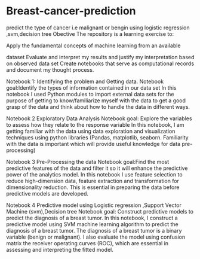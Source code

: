 # Breast-cancer-prediction
predict the type of cancer i.e malignant or bengin using logistic regression ,svm,decision tree
Obective
The repository is a learning exercise to:

Apply the fundamental concepts of machine learning from an available

dataset Evaluate and interpret my results and justify my interpretation based on observed data set Create notebooks that serve as computational records and document my thought process.

Notebook 1: Identifying the problem and Getting data. Notebook goal:Identify the types of information contained in our data set In this notebook I used Python modules to import external data sets for the purpose of getting to know/familiarize myself with the data to get a good grasp of the data and think about how to handle the data in different ways.

Notebook 2 Exploratory Data Analysis Notebook goal: Explore the variables to assess how they relate to the response variable In this notebook, I am getting familiar with the data using data exploration and visualization techniques using python libraries (Pandas, matplotlib, seaborn. Familiarity with the data is important which will provide useful knowledge for data pre-processing)

Notebook 3 Pre-Processing the data Notebook goal:Find the most predictive features of the data and filter it so it will enhance the predictive power of the analytics model. In this notebook I use feature selection to reduce high-dimension data, feature extraction and transformation for dimensionality reduction. This is essential in preparing the data before predictive models are developed.

Notebook 4 Predictive model using Logistic regression ,Support Vector Machine (svm),Decision tree Notebook goal: Construct predictive models to predict the diagnosis of a breast tumor. In this notebook, I construct a predictive model using SVM machine learning algorithm to predict the diagnosis of a breast tumor. The diagnosis of a breast tumor is a binary variable (benign or malignant). I also evaluate the model using confusion matrix the receiver operating curves (ROC), which are essential in assessing and interpreting the fitted model.
